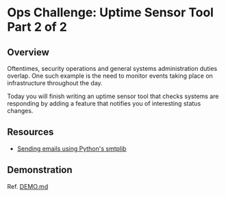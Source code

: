 # Ops Challenge: Uptime Sensor Tool Part 2 of 2

## Overview

Oftentimes, security operations and general systems administration duties overlap. One such example is the need to monitor events taking place on infrastructure throughout the day. 

Today you will finish writing an uptime sensor tool that checks systems are responding by adding a feature that notifies you of interesting status changes.

## Resources

- [Sending emails using Python's smtplib](https://docs.python.org/3/library/email.examples.html)

## Demonstration

Ref. [DEMO.md](DEMO.md)
